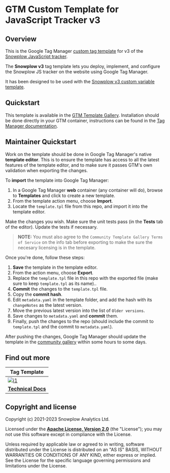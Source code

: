 # GTM Custom Template for JavaScript Tracker v3

## Overview

This is the Google Tag Manager [custom tag template](https://developers.google.com/tag-manager/templates) for v3 of the [Snowplow JavaScript tracker](https://github.com/snowplow/snowplow-javascript-tracker).

The **Snowplow v3** tag template lets you deploy, implement, and configure the Snowplow JS tracker on the website using Google Tag Manager.

It has been designed to be used with the [Snowplow v3 custom variable template](https://github.com/snowplow/snowplow-gtm-variable-template-v3).

## Quickstart

This template is available in the [GTM Template Gallery](https://tagmanager.google.com/gallery/#/). Installation should be done directly in your GTM container, instructions can be found in the [Tag Manager documentation](https://support.google.com/tagmanager/answer/9454109?hl=en).

## Maintainer Quickstart

Work on the template should be done in Google Tag Manager's native **template editor**. This is to ensure the template has access to all the latest features of the template editor, and to make sure it passes GTM's own validation when exporting the changes.

To **import** the template into Google Tag Manager:

1. In a Google Tag Manager **web** container (any container will do), browse to **Templates** and click to create a new template.
2. From the template action menu, choose **Import**.
3. Locate the `template.tpl` file from this repo, and import it into the template editor.

Make the changes you wish. Make sure the unit tests pass (in the **Tests** tab of the editor). Update the tests if necessary.

> **NOTE:**  You must also agree to the `Community Template Gallery Terms of Service` on the info tab before exporting to make the sure the necesary licensing is in the template.

Once you're done, follow these steps:

1. **Save** the template in the template editor.
2. From the action menu, choose **Export**.
3. Replace the `template.tpl` file in this repo with the exported file (make sure to keep `template.tpl` as its name)..
4. **Commit** the changes to the `template.tpl` file.
5. Copy the **commit hash**.
6. Edit `metadata.yaml` in the template folder, and add the hash with its `changeNotes` as the latest version.
7. Move the previous latest version into the list of `Older versions`.
8. Save changes to `metadata.yaml` and **commit** them.
9. Finally, push the changes to the repo (should include the commit to `template.tpl` and the commit to `metadata.yaml`).

After pushing the changes, Google Tag Manager should update the template in the [community gallery](https://tagmanager.google.com/gallery/#/) within some hours to some days.

## Find out more

| Tag Template                      |
|-----------------------------------|
| [![i1][techdocs-image]][techdocs] |
| **[Technical Docs][techdocs]**    |

## Copyright and license

Copyright (c) 2021-2023 Snowplow Analytics Ltd.

Licensed under the **[Apache License, Version 2.0](LICENSE)** (the "License");
you may not use this software except in compliance with the License.

Unless required by applicable law or agreed to in writing, software
distributed under the License is distributed on an "AS IS" BASIS,
WITHOUT WARRANTIES OR CONDITIONS OF ANY KIND, either express or implied.
See the License for the specific language governing permissions and
limitations under the License.

[techdocs-image]: https://d3i6fms1cm1j0i.cloudfront.net/github/images/techdocs.png
[techdocs]: https://docs.snowplow.io/docs/collecting-data/collecting-from-own-applications/javascript-trackers/javascript-tracker/google-tag-manager-custom-template/template-for-javascript-tracker-v3/tag-template-guide
